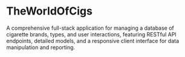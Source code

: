 # TheWorldOfCigs
A comprehensive full-stack application for managing a database of cigarette brands, types, and user interactions, featuring RESTful API endpoints, detailed models, and a responsive client interface for data manipulation and reporting.
